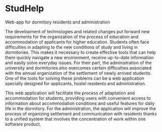 # StudHelp
Web-app for dormitory residents and administration

The development of technologies and related changes put forward new requirements for the organization of the process of education and accommodation of applicants for higher education. Students often face difficulties in adapting to the new conditions of study and living in dormitories. This makes it necessary to create effective tools that can help them quickly navigate a new environment, receive up-to-date information and easily solve everyday issues. For their part, the administration of the university and dormitories also overcomes certain difficulties associated with the annual organization of the settlement of newly arrived students. One of the tools for solving these problems can be a web application specially designed for applicants, hostel residents and administration.

This web application will facilitate the process of adaptation and accommodation for students, providing users with convenient access to information about accommodation conditions and useful features for daily life in the dormitory. For the administration, the application will improve the process of organizing settlement and communication with residents thanks to a unified system that involves the concentration of work within one software product.
